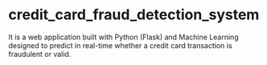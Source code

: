 # credit_card_fraud_detection_system
It is a web application built with Python (Flask) and Machine Learning designed to predict in real-time whether a credit card transaction is fraudulent or valid.
